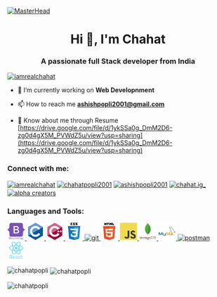 [![MasterHead](https://www.canva.com/design/DAE3L-uZmRo/_cwTKObrctoEodZgMI9-hQ/view?utm_content=DAE3L-uZmRo&utm_campaign=designshare&utm_medium=link&utm_source=publishsharelink)](https://chahatpopli.github.io)
<h1 align="center">Hi 👋, I'm Chahat</h1>
<h3 align="center">A passionate full Stack developer from India</h3>

<p align="left"> <a href="https://twitter.com/iamrealchahat" target="blank"><img src="https://img.shields.io/twitter/follow/iamrealchahat?logo=twitter&style=for-the-badge" alt="iamrealchahat" /></a> </p>

- 🔭 I’m currently working on **Web Developnment**

- 📫 How to reach me **ashishpopli2001@gmail.com**

- 📄 Know about me through Resume [https://drive.google.com/file/d/1ykSSa0g_DmM2D6-zg0d4gX5M_PVWdZ5u/view?usp=sharing](https://drive.google.com/file/d/1ykSSa0g_DmM2D6-zg0d4gX5M_PVWdZ5u/view?usp=sharing)

<h3 align="left">Connect with me:</h3>
<p align="left">
<a href="https://twitter.com/iamrealchahat" target="blank"><img align="center" src="https://raw.githubusercontent.com/rahuldkjain/github-profile-readme-generator/master/src/images/icons/Social/twitter.svg" alt="iamrealchahat" height="30" width="40" /></a>
<a href="https://linkedin.com/in/chahatpopli2001" target="blank"><img align="center" src="https://raw.githubusercontent.com/rahuldkjain/github-profile-readme-generator/master/src/images/icons/Social/linked-in-alt.svg" alt="chahatpopli2001" height="30" width="40" /></a>
<a href="https://codesandbox.com/ashishpopli2001" target="blank"><img align="center" src="https://raw.githubusercontent.com/rahuldkjain/github-profile-readme-generator/master/src/images/icons/Social/codesandbox.svg" alt="ashishpopli2001" height="30" width="40" /></a>
<a href="https://instagram.com/chahat.ig_" target="blank"><img align="center" src="https://raw.githubusercontent.com/rahuldkjain/github-profile-readme-generator/master/src/images/icons/Social/instagram.svg" alt="chahat.ig_" height="30" width="40" /></a>
<a href="https://www.youtube.com/c/alpha creators" target="blank"><img align="center" src="https://raw.githubusercontent.com/rahuldkjain/github-profile-readme-generator/master/src/images/icons/Social/youtube.svg" alt="alpha creators" height="30" width="40" /></a>
</p>

<h3 align="left">Languages and Tools:</h3>
<p align="left"> <a href="https://getbootstrap.com" target="_blank" rel="noreferrer"> <img src="https://raw.githubusercontent.com/devicons/devicon/master/icons/bootstrap/bootstrap-plain-wordmark.svg" alt="bootstrap" width="40" height="40"/> </a> <a href="https://www.cprogramming.com/" target="_blank" rel="noreferrer"> <img src="https://raw.githubusercontent.com/devicons/devicon/master/icons/c/c-original.svg" alt="c" width="40" height="40"/> </a> <a href="https://www.w3schools.com/cpp/" target="_blank" rel="noreferrer"> <img src="https://raw.githubusercontent.com/devicons/devicon/master/icons/cplusplus/cplusplus-original.svg" alt="cplusplus" width="40" height="40"/> </a> <a href="https://www.w3schools.com/css/" target="_blank" rel="noreferrer"> <img src="https://raw.githubusercontent.com/devicons/devicon/master/icons/css3/css3-original-wordmark.svg" alt="css3" width="40" height="40"/> </a> <a href="https://git-scm.com/" target="_blank" rel="noreferrer"> <img src="https://www.vectorlogo.zone/logos/git-scm/git-scm-icon.svg" alt="git" width="40" height="40"/> </a> <a href="https://www.w3.org/html/" target="_blank" rel="noreferrer"> <img src="https://raw.githubusercontent.com/devicons/devicon/master/icons/html5/html5-original-wordmark.svg" alt="html5" width="40" height="40"/> </a> <a href="https://developer.mozilla.org/en-US/docs/Web/JavaScript" target="_blank" rel="noreferrer"> <img src="https://raw.githubusercontent.com/devicons/devicon/master/icons/javascript/javascript-original.svg" alt="javascript" width="40" height="40"/> </a> <a href="https://www.mongodb.com/" target="_blank" rel="noreferrer"> <img src="https://raw.githubusercontent.com/devicons/devicon/master/icons/mongodb/mongodb-original-wordmark.svg" alt="mongodb" width="40" height="40"/> </a> <a href="https://www.mysql.com/" target="_blank" rel="noreferrer"> <img src="https://raw.githubusercontent.com/devicons/devicon/master/icons/mysql/mysql-original-wordmark.svg" alt="mysql" width="40" height="40"/> </a> <a href="https://postman.com" target="_blank" rel="noreferrer"> <img src="https://www.vectorlogo.zone/logos/getpostman/getpostman-icon.svg" alt="postman" width="40" height="40"/> </a> <a href="https://reactjs.org/" target="_blank" rel="noreferrer"> <img src="https://raw.githubusercontent.com/devicons/devicon/master/icons/react/react-original-wordmark.svg" alt="react" width="40" height="40"/> </a> </p>

<p><img align="left" src="https://github-readme-stats.vercel.app/api/top-langs?username=chahatpopli&show_icons=true&locale=en&layout=compact" alt="chahatpopli" /></p>

<p>&nbsp;<img align="center" src="https://github-readme-stats.vercel.app/api?username=chahatpopli&show_icons=true&locale=en" alt="chahatpopli" /></p>

<p><img align="center" src="https://github-readme-streak-stats.herokuapp.com/?user=chahatpopli&" alt="chahatpopli" /></p>
